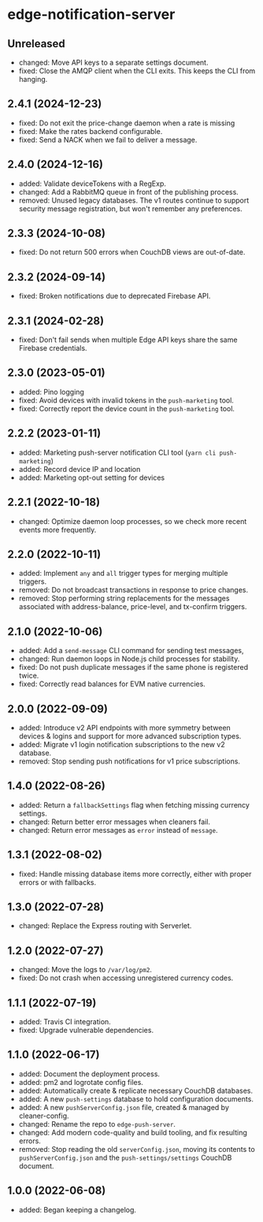 # edge-notification-server

## Unreleased

- changed: Move API keys to a separate settings document.
- fixed: Close the AMQP client when the CLI exits. This keeps the CLI from hanging.

## 2.4.1 (2024-12-23)

- fixed: Do not exit the price-change daemon when a rate is missing
- fixed: Make the rates backend configurable.
- fixed: Send a NACK when we fail to deliver a message.

## 2.4.0 (2024-12-16)

- added: Validate deviceTokens with a RegExp.
- changed: Add a RabbitMQ queue in front of the publishing process.
- removed: Unused legacy databases. The v1 routes continue to support security message registration, but won't remember any preferences.

## 2.3.3 (2024-10-08)

- fixed: Do not return 500 errors when CouchDB views are out-of-date.

## 2.3.2 (2024-09-14)

- fixed: Broken notifications due to deprecated Firebase API.

## 2.3.1 (2024-02-28)

- fixed: Don't fail sends when multiple Edge API keys share the same Firebase credentials.

## 2.3.0 (2023-05-01)

- added: Pino logging
- fixed: Avoid devices with invalid tokens in the `push-marketing` tool.
- fixed: Correctly report the device count in the `push-marketing` tool.

## 2.2.2 (2023-01-11)

- added: Marketing push-server notification CLI tool (`yarn cli push-marketing`)
- added: Record device IP and location
- added: Marketing opt-out setting for devices

## 2.2.1 (2022-10-18)

- changed: Optimize daemon loop processes, so we check more recent events more frequently.

## 2.2.0 (2022-10-11)

- added: Implement `any` and `all` trigger types for merging multiple triggers.
- removed: Do not broadcast transactions in response to price changes.
- removed: Stop performing string replacements for the messages associated with address-balance, price-level, and tx-confirm triggers.

## 2.1.0 (2022-10-06)

- added: Add a `send-message` CLI command for sending test messages,
- changed: Run daemon loops in Node.js child processes for stability.
- fixed: Do not push duplicate messages if the same phone is registered twice.
- fixed: Correctly read balances for EVM native currencies.

## 2.0.0 (2022-09-09)

- added: Introduce v2 API endpoints with more symmetry between devices & logins and support for more advanced subscription types.
- added: Migrate v1 login notification subscriptions to the new v2 database.
- removed: Stop sending push notifications for v1 price subscriptions.

## 1.4.0 (2022-08-26)

- added: Return a `fallbackSettings` flag when fetching missing currency settings.
- changed: Return better error messages when cleaners fail.
- changed: Return error messages as `error` instead of `message`.

## 1.3.1 (2022-08-02)

- fixed: Handle missing database items more correctly, either with proper errors or with fallbacks.

## 1.3.0 (2022-07-28)

- changed: Replace the Express routing with Serverlet.

## 1.2.0 (2022-07-27)

- changed: Move the logs to `/var/log/pm2`.
- fixed: Do not crash when accessing unregistered currency codes.

## 1.1.1 (2022-07-19)

- added: Travis CI integration.
- fixed: Upgrade vulnerable dependencies.

## 1.1.0 (2022-06-17)

- added: Document the deployment process.
- added: pm2 and logrotate config files.
- added: Automatically create & replicate necessary CouchDB databases.
- added: A new `push-settings` database to hold configuration documents.
- added: A new `pushServerConfig.json` file, created & managed by cleaner-config.
- changed: Rename the repo to `edge-push-server`.
- changed: Add modern code-quality and build tooling, and fix resulting errors.
- removed: Stop reading the old `serverConfig.json`, moving its contents to `pushServerConfig.json` and the `push-settings/settings` CouchDB document.

## 1.0.0 (2022-06-08)

- added: Began keeping a changelog.

